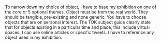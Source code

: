 To narrow down my choice of object, I have to base my exhibition on one of the core or 5 optional themes. Object must be from the real world. They should be tangible, pre-existing and  none generic. You have to choose objects that are on personal interest. The TOK subject guide clearly state that for objects existing in a particular time and place, this include virtual spaces. I can use online articles or specific tweets. I have to reference any object used in my exhibition. 